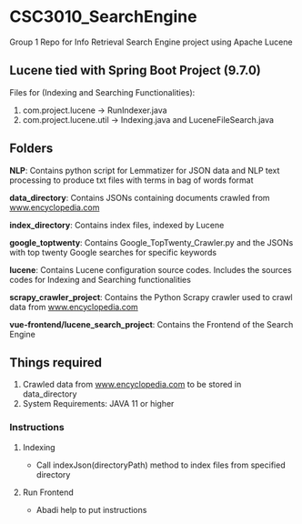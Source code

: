 # CSC3010_SearchEngine
Group 1 Repo for Info Retrieval Search Engine project using Apache Lucene

## Lucene tied with Spring Boot Project (9.7.0)

Files for (Indexing and Searching Functionalities):
1. com.project.lucene -> RunIndexer.java
2. com.project.lucene.util -> Indexing.java and LuceneFileSearch.java

## Folders

**NLP**: Contains python script for Lemmatizer for JSON data and NLP text processing to produce txt files with terms in bag of words format

**data_directory**: Contains JSONs containing documents crawled from www.encyclopedia.com 

**index_directory**: Contains index files, indexed by Lucene

**google_toptwenty**: Contains Google_TopTwenty_Crawler.py and the JSONs with top twenty Google searches for specific keywords

**lucene**: Contains Lucene configuration source codes. Includes the sources codes for Indexing and Searching functionalities

**scrapy_crawler_project**: Contains the Python Scrapy crawler used to crawl data from www.encyclopedia.com 

**vue-frontend/lucene_search_project**: Contains the Frontend of the Search Engine

## Things required

1. Crawled data from www.encyclopedia.com to be stored in data_directory
2. System Requirements: JAVA 11 or higher 



### Instructions
1. Indexing
   - Call indexJson(directoryPath) method to index files from specified directory
  
2. Run Frontend
   - Abadi help to put instructions



